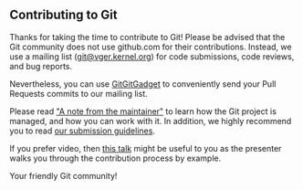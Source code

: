 ## Contributing to Git

Thanks for taking the time to contribute to Git! Please be advised that the
Git community does not use github.com for their contributions. Instead, we use
a mailing list (git@vger.kernel.org) for code submissions, code
reviews, and bug reports.

Nevertheless, you can use [GitGitGadget](https://gitgitgadget.github.io/) to
conveniently send your Pull Requests commits to our mailing list.

Please read ["A note from the maintainer"](https://git.kernel.org/pub/scm/git/git.git/plain/MaintNotes?h=todo)
to learn how the Git project is managed, and how you can work with it.
In addition, we highly recommend you to read [our submission guidelines](../Documentation/SubmittingPatches).

If you prefer video, then [this talk](https://www.youtube.com/watch?v=Q7i_qQW__q4&feature=youtu.be&t=6m4s)
might be useful to you as the presenter walks you through the contribution
process by example.

Your friendly Git community!
